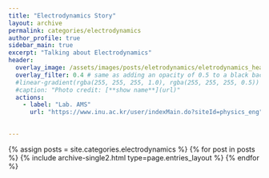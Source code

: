 ```yaml
---
title: "Electrodynamics Story"
layout: archive
permalink: categories/electrodynamics
author_profile: true
sidebar_main: true
excerpt: "Talking about Electrodynamics"
header:
  overlay_image: /assets/images/posts/eletrodynamics/eletrodynamics_header2.jpg
  overlay_filter: 0.4 # same as adding an opacity of 0.5 to a black background
  #linear-gradient(rgba(255, 255, 255, 1.0), rgba(255, 255, 255, 0.5))
  #caption: "Photo credit: [**show name**](url)"
  actions:
    - label: "Lab. AMS"
      url: "https://www.inu.ac.kr/user/indexMain.do?siteId=physics_eng"
      

---
```



{% assign posts = site.categories.electrodynamics %}
{% for post in posts %} {% include archive-single2.html type=page.entries_layout %} {% endfor %}